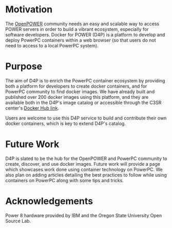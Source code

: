 # Motivation

The [OpenPOWER](https://openpowerfoundation.org/ "OpenPOWER") community needs 
an easy and scalable way to access POWER servers in order
to build a vibrant ecosystem, especially for software developers. 
Docker for POWER (D4P) is a platform to develop
and deploy PowerPC containers within a web browser
(so that users do not need to access to a local PowerPC system).

# Purpose

The aim of D4P is to enrich the PowerPC container ecosystem by providing
both a platform for developers to create docker containers, and for
PowerPC community to find docker images. We have already built and
published over 200 docker images using this platform, and they are 
available both in the D4P's image catalog or accessible through the
C3SR center's [Docker Hub link](https://hub.docker.com/r/c3sr/).  

Users are welcome to use this D4P service to build and contribute their own 
docker containers, which is key to extend D4P's catalog.

# Future Work

D4P is slated to be the hub for the OpenPOWER and PowerPC community to create, discover,
and use docker images.  Future work will provide a page which showcases
work done using container technology on PowerPC. We also plan on adding
articles detailing the best practices to follow while using containers
on PowerPC along with some tips and tricks.

# Acknowledgements

Power 8 hardware provided by IBM and the Oregon State University Open Source Lab.
